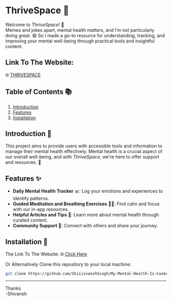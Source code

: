 


# ThriveSpace 🌱


Welcome to _ThriveSpace_! 🎉  <br>
Memes and jokes apart, mental health matters, and I’m not particularly doing great. 😅 So I made a go-to resource for understanding, tracking, and improving your mental well-being through practical tools and insightful content.

## **Link To The Website**: 
🌐 [THRIVESPACE](https://bit.ly/3BNKBi1)

## Table of Contents 📚

1. [Introduction](#introduction)
2. [Features](#features)
3. [Installation](#installation)

## Introduction 🧠

This project aims to provide users with accessible tools and information to manage their mental health effectively. Mental health is a crucial aspect of our overall well-being, and with _ThriveSpace_, we're here to offer support and resources. 🤝

## Features ✨

- **Daily Mental Health Tracker** 📊: Log your emotions and experiences to identify patterns.
- **Guided Meditation and Breathing Exercises** 🧘‍♀️: Find calm and focus with our in-app resources.
- **Helpful Articles and Tips** 📝: Learn more about mental health through curated content.
- **Community Support** 👥: Connect with others and share your journey.

## Installation 🔧

The Link To The Website: 🌐 [Click Here](https://bit.ly/3BNKBi1)

Or Alternatively  Clone this repository to your local machine:

```bash
git clone https://github.com/ShiiiivanshSingh/My-Mental-Health-Is-Cooked.git
```

--- 

Thanks<br> -Shivansh
